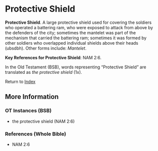 # Protective Shield
**Protective Shield**. 
A large protective shield used for covering the soldiers who operated a battering ram, who were exposed to attack from above by the defenders of the city; sometimes the mantelet was part of the mechanism that carried the battering ram; sometimes it was formed by other soldiers who overlapped individual shields above their heads (ubsdbh). 
Other forms include: 
*Mantelet*. 


**Key References for Protective Shield**: 
NAM 2:6. 


In the Old Testament (BSB), words representing “Protective Shield” are translated as 
*the protective shield* (1x). 




Return to [Index](00-Index.md)

## More Information

### OT Instances (BSB)

* the protective shield (NAM 2:6)



### References (Whole Bible)

* NAM 2:6



